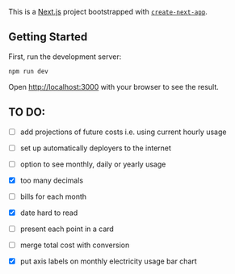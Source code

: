 This is a [Next.js](https://nextjs.org/) project bootstrapped with [`create-next-app`](https://github.com/vercel/next.js/tree/canary/packages/create-next-app).

## Getting Started

First, run the development server:

```bash
npm run dev

```

Open [http://localhost:3000](http://localhost:3000) with your browser to see the result.

## TO DO:
- [ ] add projections of future costs i.e. using current hourly usage
- [ ] set up automatically deployers to the internet
- [ ] option to see monthly, daily or yearly usage
- [x] too many decimals
- [ ] bills for each month 
- [x] date hard to read
- [ ] present each point in a card
- [ ] merge total cost with conversion
- [x] put axis labels on monthly electricity usage bar chart

